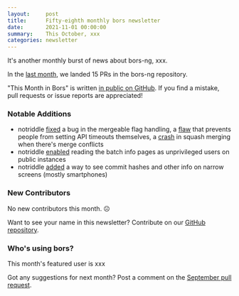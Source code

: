 ```yaml
---
layout:     post
title:      Fifty-eighth monthly bors newsletter
date:       2021-11-01 00:00:00
summary:    This October, xxx
categories: newsletter
---
```


It's another monthly burst of news about bors-ng, xxx.

In the [last month](https://github.com/bors-ng/bors-ng/pulls?q=is%3Apr+is%3Amerged+closed%3A2021-10-01..2021-10-31),
we landed 15 PRs in the bors-ng repository.

"This Month in Bors" is written [in public on GitHub][GitHub for TMiB].
If you find a mistake, pull requests or issue reports are appreciated!

[GitHub for TMiB]: https://github.com/bors-ng/bors-ng.github.io


### Notable Additions

* notriddle [fixed](https://github.com/bors-ng/bors-ng/pull/1337) a bug in the mergeable flag handling, a [flaw](https://github.com/bors-ng/bors-ng/pull/1347) that prevents people from setting API timeouts themselves, a [crash](https://github.com/bors-ng/bors-ng/pull/1345) in squash merging when there's merge conflicts
* notriddle [enabled](https://github.com/bors-ng/bors-ng/pull/1367) reading the batch info pages as unprivileged users on public instances
* notriddle [added](https://github.com/bors-ng/bors-ng/pull/1361) a way to see commit hashes and other info on narrow screens (mostly smartphones)

### New Contributors

No new contributors this month. ☹

Want to see your name in this newsletter? Contribute on our [GitHub repository](https://github.com/bors-ng/bors-ng).


### Who's using bors?

This month's featured user is xxx

Got any suggestions for next month?
Post a comment on the [September pull request](https://github.com/bors-ng/bors-ng.github.io/pull/___).
